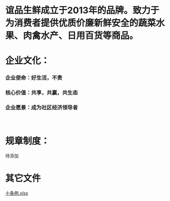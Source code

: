# 谊品生鲜成立于2013年的品牌。致力于为消费者提供优质价廉新鲜安全的蔬菜水果、肉禽水产、日用百货等商品。

# 企业文化：

### 企业使命：好生活，不贵

### 核心价值：共享，共赢，共生态

### 企业愿景：成为社区经济领导者
<br/>

# 规章制度：

待添加

# 其它文件



<p><a href="https://hanwall.github.io/WORKFLOWS4COMPANY/resources/files/official/十条例.xlsx">十条例.xlsx</a></p>
